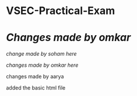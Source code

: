 # VSEC-Practical-Exam


*Changes made by omkar*
=======

*change made by soham here*

 *changes made by omkar here*

changes made by aarya

added the basic html file



